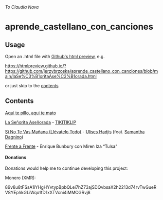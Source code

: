 *To Claudia Nava*

# aprende_castellano_con_canciones

## Usage

Open an .html file with [Github's html preview][1], e.g.

<https://htmlpreview.github.io/?https://github.com/jerzybrzoska/aprende_castellano_con_canciones/blob/main/laSe%C3%B1oritaAse%C3%B1orada.html>

or just skip to the [contents](#co)

## Contents<a id=co></a>

[Aqui te pillo, aqui te mato][9]

[La Señorita Aseñorada][4] - [TIKITIKLIP][2]

[Si No Te Vas Mañana (Llévatelo Todo)][5] - [Ulises Hadjis][6] (feat. [Samantha Dagnino][7])

[Frente a Frente][8] - Enrique Bunbury con Miren Iza “Tulsa" 

#### Donations

Donations would help me to continue developing this project:

Monero (XMR): 

89v8u8tFSsA1iYHgHYvtypBpbQLei7hZ73ajSDQvbsaX2h2213d74rvTwGueRV8YEphkGLiWqo1fD1xXTVcni4iMMCGRvj8

[1]: https://htmlpreview.github.io/?
[2]: https://www.youtube.com/user/Tikitikliponline/about
[4]: https://htmlpreview.github.io/?https://github.com/jerzybrzoska/aprende_castellano_con_canciones/blob/main/laSe%C3%B1oritaAse%C3%B1orada.html
[5]: https://htmlpreview.github.io/?https://github.com/jerzybrzoska/aprende_castellano_con_canciones/blob/main/Si_No_Te_Vas_Man%CC%83ana.html
[6]: https://es.wikipedia.org/wiki/Ulises_Hadjis
[7]: https://www.youtube.com/user/DagninoSamantha/about
[8]: https://htmlpreview.github.io/?https://github.com/jerzybrzoska/aprende_castellano_con_canciones/blob/main/frente_a_frente.html
[9]: https://htmlpreview.github.io/?https://github.com/jerzybrzoska/aprende_castellano_con_canciones/blob/main/Aqui_te_pillo.html
